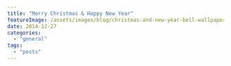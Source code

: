 ```yaml
---
title: "Merry Christmas & Happy New Year"
featureImage: /assets/images/blog/christmas-and-new-year-bell-wallpaper-1024x768.jpg
date: 2014-12-27
categories: 
  - "general"
tags:
  - "posts"
---
```

